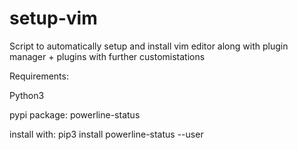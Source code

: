 # setup-vim

Script to automatically setup and install vim editor along with plugin manager + plugins with further customistations

Requirements:

Python3

pypi package: powerline-status 

install with: pip3 install powerline-status --user

